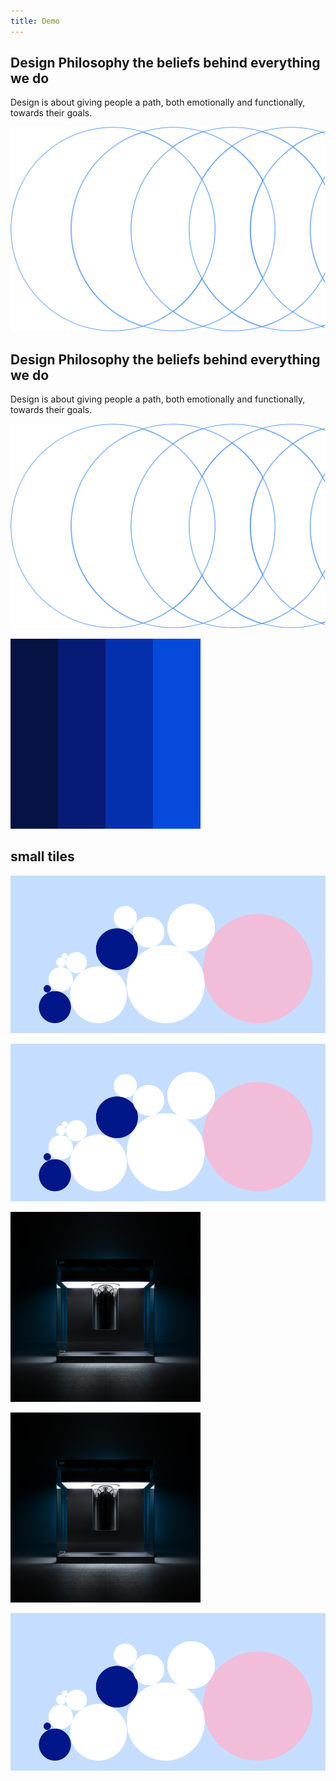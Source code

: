 ```yaml
---
title: Demo
---
```


<grid background="black" margin="false">
<column lg="4">

## **Design Philosophy** the beliefs behind everything we do

Design is about giving people a path,
both emotionally and functionally,
towards their goals.

</column>
<column lg="12">

<tile
    href="#"
    caption="caption"
    title="title">
<img src="../approach/images/Image_1.svg" alt="Geometric shapes"/>
</tile>

</column>
</grid>
<grid background="white" margin="false">
<column lg="4">

## **Design Philosophy** the beliefs behind everything we do

Design is about giving people a path,
both emotionally and functionally,
towards their goals.

</column>
<column lg="12">

<tile
    href="#"
    caption="caption"
    title="title"
    dark="true">
<img src="../approach/images/Image_1.svg" alt="Geometric shapes"/>
</tile>

</column>
</grid>
<grid background="gray-10">
<column lg="16">

<tile
    href="#"
    caption="caption on feature"
    title="title on feature"
    feature="true"
    feature_heading="Feature Heading"
    feature_background="black">
<img src="Image_2.png" alt="Geometric shapes"/>
</tile>

</column>
</grid>
<grid background="gray-10">
<column lg="16">

## small tiles

</column>
<column lg="12" offset_lg="4">

<tile
    href="#"
    caption="caption"
    title="tile with image">
<img src="../practices/images/Image_5.png" alt="Geometric shapes"/>
</tile>

</column>
<column lg="16">

<tile
    href="#"
    caption="caption"
    title="tile with image">
<img src="../practices/images/Image_5.png" alt="Geometric shapes"/>
</tile>

</column>

<column lg="4">

<tile
    caption="caption"
    title="title image"
    href="#">
<img src="../images/Image_1.png" alt="A laptop showing security analytics"/>
</tile>

</column>
<column lg="4">

<tile
    caption="caption"
    title="title"
    dark="true"
    href="#">
<img src="../images/Image_1.png" alt="A laptop showing security analytics"/>
</tile>

</column>
<column lg="4">

<tile
    caption="caption"
    title="title"
    href="#">
</tile>

</column>

</grid>

<grid background="white">
<column lg="16">

<tile
    href="#"
    caption="caption"
    title="title">
<img src="../practices/images/Image_5.png" alt="Geometric shapes"/>
</tile>

</column>
</grid>
